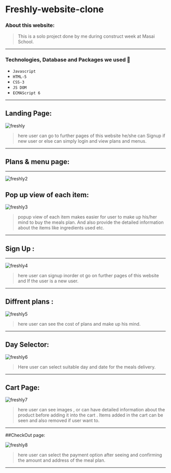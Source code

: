 # Freshly-website-clone

### About this website:

>This is a solo project done by me during construct week at Masai School.

---

### Technologies, Database and Packages we used :wrench:

- `Javascript`
- `HTML-5`
- `CSS-3`
- `JS DOM`
- `ECMAScript 6`

---

## Landing Page:



![freshly](https://imgur.com/Nwwdgt4.png)

>here user can go to further pages of this website he/she can Signup if new user or else can simply login and view plans and menus.

---
## Plans & menu page:

---

![freshly2](https://imgur.com/NYUrJ5u.png)

## Pop up view of each item:



![freshly3](https://imgur.com/FD2z2x8.png)

>popup view of each item makes easier for user to make up his/her mind to buy the meals plan. And also provide the detailed information about the items like ingredients used etc.

---

## Sign Up :

---

![freshly4](https://imgur.com/XkGnmOJ.png)

> here user can signup inorder ot go on further pages of this website and If the user is a new user.
---
## Diffrent plans :


![freshly5](https://imgur.com/kVrAP7n.png)
>here user can see the cost of plans and make up his mind.
---

## Day Selector:

![freshly6](https://imgur.com/tB1zDDD.png)

>Here user can select suitable day and date for the meals delivery.
---
## Cart Page:

![freshly7](https://imgur.com/2OeEqAq.png)

>here user can see images , or can have detailed information about the product before adding it into the cart .
>Items added in the cart can be seen and also removed if user want to.
---

##CheckOut page:

![freshly8](https://imgur.com/qJ9nEtf.png)

>here user can select the payment option after seeing and confirming the amount and address of the meal plan.
---

